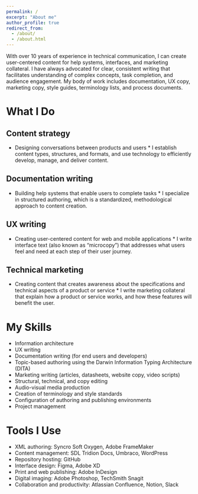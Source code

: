 ```yaml
---
permalink: /
excerpt: "About me"
author_profile: true
redirect_from: 
  - /about/
  - /about.html
---
```


With over 10 years of experience in technical communication, I can create user-centered content for help systems, interfaces, and marketing collateral. I have always advocated for clear, consistent writing that facilitates understanding of complex concepts, task completion, and audience engagement. My body of work includes documentation, UX copy, marketing copy, style guides, terminology lists, and process documents.

# What I Do #

## Content strategy ##
* Designing conversations between products and users *
I establish content types, structures, and formats, and use technology to efficiently develop, manage, and deliver content.

## Documentation writing ##
* Building help systems that enable users to complete tasks *
I specialize in structured authoring, which is a standardized, methodological approach to content creation.

## UX writing ##
* Creating user-centered content for web and mobile applications *
I write interface text (also known as “microcopy”) that addresses what users feel and need at each step of their user journey.

## Technical marketing ##
* Creating content that creates awareness about the specifications and technical aspects of a product or service *
I write marketing collateral that explain how a product or service works, and how these features will benefit the user.

# My Skills #

* Information architecture
* UX writing
* Documentation writing (for end users and developers)
* Topic-based authoring using the Darwin Information Typing Architecture (DITA)
* Marketing writing (articles, datasheets, website copy, video scripts)
* Structural, technical, and copy editing
* Audio-visual media production
* Creation of terminology and style standards
* Configuration of authoring and publishing environments
* Project management

# Tools I Use #

* XML authoring: Syncro Soft Oxygen, Adobe FrameMaker
* Content management: SDL Tridion Docs, Umbraco, WordPress
* Repository hosting: GitHub
* Interface design: Figma, Adobe XD
* Print and web publishing: Adobe InDesign
* Digital imaging: Adobe Photoshop, TechSmith Snagit
* Collaboration and productivity: Atlassian Confluence, Notion, Slack
